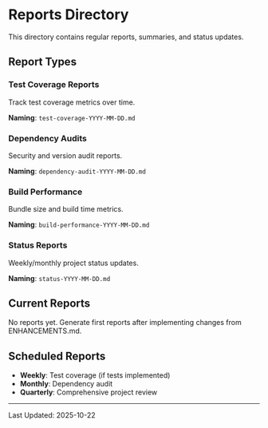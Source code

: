 # Reports Directory

This directory contains regular reports, summaries, and status updates.

## Report Types

### Test Coverage Reports
Track test coverage metrics over time.

**Naming**: `test-coverage-YYYY-MM-DD.md`

### Dependency Audits
Security and version audit reports.

**Naming**: `dependency-audit-YYYY-MM-DD.md`

### Build Performance
Bundle size and build time metrics.

**Naming**: `build-performance-YYYY-MM-DD.md`

### Status Reports
Weekly/monthly project status updates.

**Naming**: `status-YYYY-MM-DD.md`

## Current Reports

No reports yet. Generate first reports after implementing changes from ENHANCEMENTS.md.

## Scheduled Reports

- **Weekly**: Test coverage (if tests implemented)
- **Monthly**: Dependency audit
- **Quarterly**: Comprehensive project review

---

Last Updated: 2025-10-22
